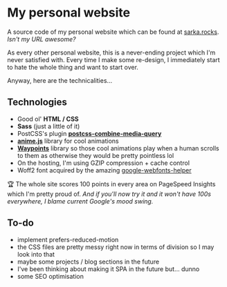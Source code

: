 # My personal website

A source code of my personal website which can be found at [sarka.rocks](https://sarka.rocks). *Isn't my URL awesome?*

As every other personal website, this is a never-ending project which I'm never satisfied with. Every time I make some re-design, I immediately start to hate the whole thing and want to start over.

Anyway, here are the technicalities...

## Technologies
* Good ol' **HTML / CSS**
* **Sass** (just a little of it)
* PostCSS's plugin **[postcss-combine-media-query](https://www.npmjs.com/package/postcss-combine-media-query)**
* **[anime.js](https://github.com/juliangarnier/anime)** library for cool animations
* **[Waypoints](https://github.com/imakewebthings/waypoints)** library so those cool animations play when a human scrolls to them as otherwise they would be pretty pointless lol
* On the hosting, I'm using GZIP compression + cache control
* Woff2 font acquired by the amazing [google-webfonts-helper](https://github.com/majodev/google-webfonts-helper)

🏆 The whole site scores 100 points in every area on PageSpeed Insights which I'm pretty proud of. *And if you'll now try it and it won't have 100s everywhere, I blame current Google's mood swing.*

## To-do
* implement prefers-reduced-motion
* the CSS files are pretty messy right now in terms of division so I may look into that
* maybe some projects / blog sections in the future
* I've been thinking about making it SPA in the future but... dunno
* some SEO optimisation